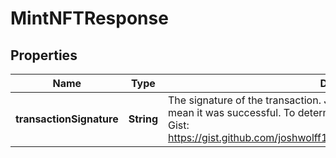 

# MintNFTResponse


## Properties

Name | Type | Description | Notes
------------ | ------------- | ------------- | -------------
**transactionSignature** | **String** | The signature of the transaction. Just because this is returned does not mean it was successful.  To determine if the mint was successful, use this Gist: https://gist.github.com/joshwolff1/298e8251e43ff9b4815028683b1ca17d  |  [optional]



